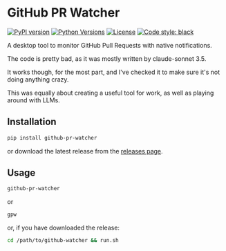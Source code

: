 # GitHub PR Watcher

[![PyPI version](https://img.shields.io/pypi/v/github-pr-watcher?cacheSeconds=30)](https://badge.fury.io/py/github-pr-watcher)
[![Python Versions](https://img.shields.io/pypi/pyversions/github-pr-watcher.svg)](https://pypi.org/project/github-pr-watcher/)
[![License](https://img.shields.io/pypi/l/github-pr-watcher)](https://github.com/gm2211/github-watcher/blob/main/LICENSE)
[![Code style: black](https://img.shields.io/badge/code%20style-black-000000.svg)](https://github.com/psf/black)

A desktop tool to monitor GitHub Pull Requests with native notifications.

The code is pretty bad, as it was mostly written by claude-sonnet 3.5.

It works though, for the most part, and I've checked it to make sure it's not doing anything crazy.

This was equally about creating a useful tool for work, as well as playing around with LLMs.

## Installation

```bash
pip install github-pr-watcher
```

or download the latest release from the [releases page](https://github.com/gm2211/github-watcher/releases).

## Usage

```bash
github-pr-watcher
```
or
```bash
gpw
```
or, if you have downloaded the release:
```bash
cd /path/to/github-watcher && run.sh
```